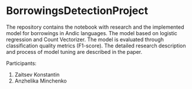 # BorrowingsDetectionProject
The repository contains the notebook with research and the implemented model for borrowings in Andic languages. The model based on logistic regression and Count Vectorizer. The model is evaluated through classification quality metrics (F1-score). The detailed research description and process of model tuning are described in the paper.

Participants:
1. Zaitsev Konstantin
2. Anzhelika Minchenko

